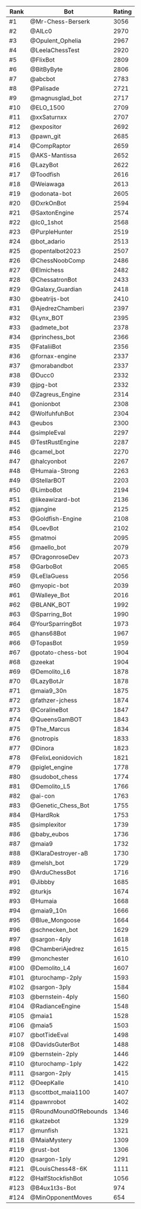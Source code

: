 Rank|Bot|Rating
---|---|---
#1|@Mr-Chess-Berserk|3056
#2|@AILc0|2970
#3|@Opulent_Ophelia|2967
#4|@LeelaChessTest|2920
#5|@FlixBot|2809
#6|@BitByByte|2806
#7|@abcbot|2783
#8|@Palisade|2721
#9|@magnusglad_bot|2717
#10|@ELO_1500|2709
#11|@xxSaturnxx|2707
#12|@expositor|2692
#13|@pawn_git|2685
#14|@CompRaptor|2659
#15|@AKS-Mantissa|2652
#16|@LazyBot|2622
#17|@Toodfish|2616
#18|@Weiawaga|2613
#19|@odonata-bot|2605
#20|@DxrkOnBot|2594
#21|@SaxtonEngine|2574
#22|@lc0_1shot|2568
#23|@PurpleHunter|2519
#24|@bot_adario|2513
#25|@opentalbot2023|2507
#26|@ChessNoobComp|2486
#27|@Elmichess|2482
#28|@ChessatronBot|2433
#29|@Galaxy_Guardian|2418
#30|@beatrijs-bot|2410
#31|@AjedrezChamberi|2397
#32|@Lynx_BOT|2395
#33|@admete_bot|2378
#34|@princhess_bot|2366
#35|@FataliiBot|2356
#36|@fornax-engine|2337
#37|@morabandbot|2337
#38|@Ducc0|2332
#39|@jpg-bot|2332
#40|@Zagreus_Engine|2314
#41|@onionbot|2308
#42|@WolfuhfuhBot|2304
#43|@eubos|2300
#44|@simpleEval|2297
#45|@TestRustEngine|2287
#46|@camel_bot|2270
#47|@halcyonbot|2267
#48|@Humaia-Strong|2263
#49|@StellarBOT|2203
#50|@LimboBot|2194
#51|@likeawizard-bot|2136
#52|@jangine|2125
#53|@Goldfish-Engine|2108
#54|@LoevBot|2102
#55|@matmoi|2095
#56|@maello_bot|2079
#57|@DragonroseDev|2073
#58|@GarboBot|2065
#59|@LeElaGuess|2056
#60|@myopic-bot|2039
#61|@Walleye_Bot|2016
#62|@BLANK_BOT|1992
#63|@Sparring_Bot|1990
#64|@YourSparringBot|1973
#65|@hans68Bot|1967
#66|@TopasBot|1959
#67|@potato-chess-bot|1904
#68|@zeekat|1904
#69|@Demolito_L6|1878
#70|@LazyBotJr|1878
#71|@maia9_30n|1875
#72|@fathzer-jchess|1874
#73|@CoralineBot|1847
#74|@QueensGamBOT|1843
#75|@The_Marcus|1834
#76|@notropis|1833
#77|@Dinora|1823
#78|@FelixLeonidovich|1821
#79|@piglet_engine|1778
#80|@sudobot_chess|1774
#81|@Demolito_L5|1766
#82|@ai-con|1763
#83|@Genetic_Chess_Bot|1755
#84|@HardRok|1753
#85|@simplexitor|1739
#86|@baby_eubos|1736
#87|@maia9|1732
#88|@KlaraDestroyer-aB|1730
#89|@melsh_bot|1729
#90|@ArduChessBot|1716
#91|@Jibbby|1685
#92|@turkjs|1674
#93|@Humaia|1668
#94|@maia9_10n|1666
#95|@Blue_Mongoose|1664
#96|@schnecken_bot|1629
#97|@sargon-4ply|1618
#98|@ChamberiAjedrez|1615
#99|@monchester|1610
#100|@Demolito_L4|1607
#101|@turochamp-2ply|1593
#102|@sargon-3ply|1584
#103|@bernstein-4ply|1560
#104|@RadianceEngine|1548
#105|@maia1|1528
#106|@maia5|1503
#107|@botTideEval|1498
#108|@DavidsGuterBot|1488
#109|@bernstein-2ply|1446
#110|@turochamp-1ply|1422
#111|@sargon-2ply|1415
#112|@DeepKalle|1410
#113|@scottbot_maia1100|1407
#114|@pawnrobot|1402
#115|@RoundMoundOfRebounds|1346
#116|@katzebot|1329
#117|@munfish|1321
#118|@MaiaMystery|1309
#119|@rust-bot|1306
#120|@sargon-1ply|1291
#121|@LouisChess48-6K|1111
#122|@HalfStockfishBot|1056
#123|@B4ux1t3s-Bot|974
#124|@MinOpponentMoves|654
